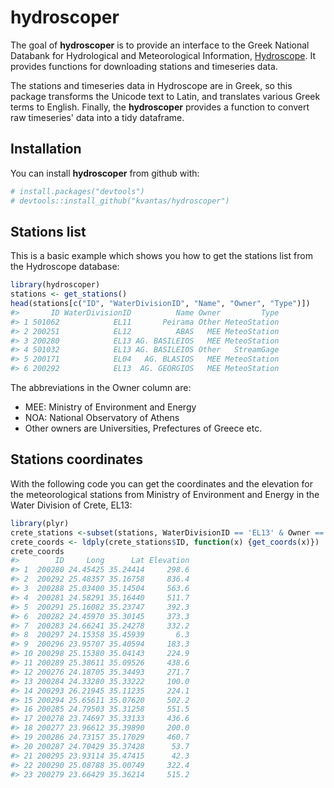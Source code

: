 
<!-- README.md is generated from README.Rmd. Please edit that file -->
hydroscoper
===========

The goal of **hydroscoper** is to provide an interface to the Greek National Databank for Hydrological and Meteorological Information, [Hydroscope](http://kyy.hydroscope.gr/). It provides functions for downloading stations and timeseries data.

The stations and timeseries data in Hydroscope are in Greek, so this package transforms the Unicode text to Latin, and translates various Greek terms to English. Finally, the **hydroscoper** provides a function to convert raw timeseries' data into a tidy dataframe.

Installation
------------

You can install **hydroscoper** from github with:

``` r
# install.packages("devtools")
# devtools::install_github("kvantas/hydroscoper")
```

Stations list
-------------

This is a basic example which shows you how to get the stations list from the Hydroscope database:

``` r
library(hydroscoper)
stations <- get_stations()
head(stations[c("ID", "WaterDivisionID", "Name", "Owner", "Type")])
#>       ID WaterDivisionID          Name Owner         Type
#> 1 501062            EL11       Peirama Other MeteoStation
#> 2 200251            EL12          ABAS   MEE MeteoStation
#> 3 200280            EL13 AG. BASILEIOS   MEE MeteoStation
#> 4 501032            EL13 AG. BASILEIOS Other   StreamGage
#> 5 200171            EL04   AG. BLASIOS   MEE MeteoStation
#> 6 200292            EL13  AG. GEORGIOS   MEE MeteoStation
```

The abbreviations in the Owner column are:

-   MEE: Ministry of Environment and Energy
-   NOA: National Observatory of Athens
-   Other owners are Universities, Prefectures of Greece etc.

Stations coordinates
--------------------

With the following code you can get the coordinates and the elevation for the meteorological stations from Ministry of Environment and Energy in the Water Division of Crete, EL13:

``` r
library(plyr)
crete_stations <-subset(stations, WaterDivisionID == 'EL13' & Owner == 'MEE')
crete_coords <- ldply(crete_stations$ID, function(x) {get_coords(x)})
crete_coords
#>        ID     Long      Lat Elevation
#> 1  200280 24.45425 35.24414     298.6
#> 2  200292 25.48357 35.16758     836.4
#> 3  200288 25.03400 35.14504     563.6
#> 4  200281 24.58291 35.16440     511.7
#> 5  200291 25.16082 35.23747     392.3
#> 6  200282 24.45970 35.30145     373.3
#> 7  200283 24.66241 35.24278     332.2
#> 8  200297 24.15358 35.45939       6.3
#> 9  200296 23.95707 35.40594     183.3
#> 10 200298 25.15380 35.04143     224.9
#> 11 200289 25.38611 35.09526     438.6
#> 12 200276 24.18705 35.34493     271.7
#> 13 200284 24.33280 35.33222     100.0
#> 14 200293 26.21945 35.11235     224.1
#> 15 200294 25.65611 35.07620     502.2
#> 16 200285 24.79503 35.31258     551.5
#> 17 200278 23.74697 35.33133     436.6
#> 18 200277 23.96612 35.39890     200.0
#> 19 200286 24.73157 35.17029     460.7
#> 20 200287 24.70429 35.37428      53.7
#> 21 200295 23.93114 35.47415      42.3
#> 22 200290 25.08788 35.00749     322.4
#> 23 200279 23.66429 35.36214     515.2
```
